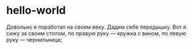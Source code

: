 # hello-world
Довольно я поработал на своем веку. Дадим себе передышку. Вот я сижу за своим столом, по правую руку — кружка с вином, по левую руку — чернильница;
